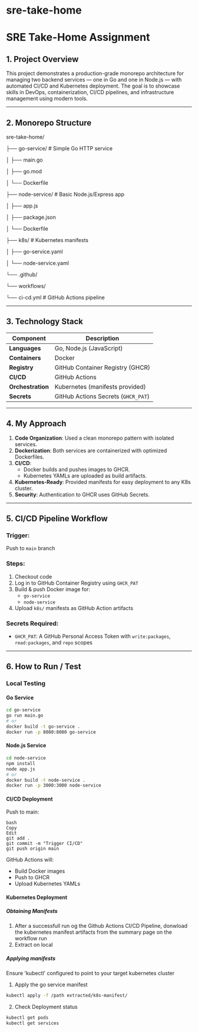 # sre-take-home

#  SRE Take-Home Assignment

## 1.  Project Overview

This project demonstrates a production-grade monorepo architecture for managing two backend services — one in Go and one in Node.js — with automated CI/CD and Kubernetes deployment. The goal is to showcase skills in DevOps, containerization, CI/CD pipelines, and infrastructure management using modern tools.

---

## 2.  Monorepo Structure
sre-take-home/

├── go-service/ # Simple Go HTTP service

│ ├── main.go

│ ├── go.mod

│ └── Dockerfile

├── node-service/ # Basic Node.js/Express app

│ ├── app.js

│ ├── package.json

│ └── Dockerfile

├── k8s/ # Kubernetes manifests

│ ├── go-service.yaml

│ └── node-service.yaml

└── .github/

└── workflows/

└── ci-cd.yml # GitHub Actions pipeline


---

## 3. Technology Stack

| Component       | Description                                |
|----------------|--------------------------------------------|
| **Languages**   | Go, Node.js (JavaScript)                  |
| **Containers**  | Docker                                    |
| **Registry**    | GitHub Container Registry (GHCR)          |
| **CI/CD**       | GitHub Actions                            |
| **Orchestration** | Kubernetes (manifests provided)          |
| **Secrets**     | GitHub Actions Secrets (`GHCR_PAT`)       |

---

## 4. My Approach

1. **Code Organization**: Used a clean monorepo pattern with isolated services.
2. **Dockerization**: Both services are containerized with optimized Dockerfiles.
3. **CI/CD**:
   - Docker builds and pushes images to GHCR.
   - Kubernetes YAMLs are uploaded as build artifacts.
4. **Kubernetes-Ready**: Provided manifests for easy deployment to any K8s cluster.
5. **Security**: Authentication to GHCR uses GitHub Secrets.

---

## 5. CI/CD Pipeline Workflow

### Trigger:  
Push to `main` branch

### Steps:
1. Checkout code
2. Log in to GitHub Container Registry using `GHCR_PAT`
3. Build & push Docker image for:
   - `go-service`
   - `node-service`
4. Upload `k8s/` manifests as GitHub Action artifacts

### Secrets Required:
- `GHCR_PAT`: A GitHub Personal Access Token with `write:packages`, `read:packages`, and `repo` scopes

---

## 6.  How to Run / Test

### Local Testing

#### Go Service
```bash
cd go-service
go run main.go
# or
docker build -t go-service .
docker run -p 8080:8080 go-service
```
#### Node.js Service
```bash
cd node-service
npm install
node app.js
# or
docker build -t node-service .
docker run -p 3000:3000 node-service
```

#### CI/CD Deployment

Push to main:
``` 
bash
Copy
Edit
git add .
git commit -m "Trigger CI/CD"
git push origin main
```
GitHub Actions will:
* Build Docker images
* Push to GHCR
* Upload Kubernetes YAMLs

#### Kubernetes Deployment
##### Obtaining Manifests
1. After a successfull run og the Github Actions CI/CD Pipeline, donwload the kubernetes manifest artifacts from the summary page on the workflow run
2. Extract on local

##### Applying manifests
Ensure 'kubectl' configured to point to your target kubernetes cluster 

1. Apply the go service manifest
```bash
kubectl apply -f /path extracted/k8s-manifest/
```
2. Check Deployment status
```bash
kubectl get pods
kubectl get services
```


